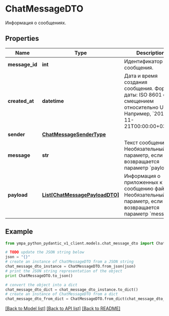 # ChatMessageDTO

Информация о сообщениях.

## Properties
Name | Type | Description | Notes
------------ | ------------- | ------------- | -------------
**message_id** | **int** | Идентификатор сообщения. | 
**created_at** | **datetime** | Дата и время создания сообщения.  Формат даты: ISO 8601 со смещением относительно UTC. Например, &#x60;2017-11-21T00:00:00+03:00&#x60;.  | 
**sender** | [**ChatMessageSenderType**](ChatMessageSenderType.md) |  | 
**message** | **str** | Текст сообщения.  Необязательный параметр, если возвращается параметр &#x60;payload&#x60;.  | [optional] 
**payload** | [**List[ChatMessagePayloadDTO]**](ChatMessagePayloadDTO.md) | Информация о приложенных к сообщению файлах.  Необязательный параметр, если возвращается параметр &#x60;message&#x60;.  | [optional] 

## Example

```python
from ympa_python_pydantic_v1_client.models.chat_message_dto import ChatMessageDTO

# TODO update the JSON string below
json = "{}"
# create an instance of ChatMessageDTO from a JSON string
chat_message_dto_instance = ChatMessageDTO.from_json(json)
# print the JSON string representation of the object
print ChatMessageDTO.to_json()

# convert the object into a dict
chat_message_dto_dict = chat_message_dto_instance.to_dict()
# create an instance of ChatMessageDTO from a dict
chat_message_dto_from_dict = ChatMessageDTO.from_dict(chat_message_dto_dict)
```
[[Back to Model list]](../README.md#documentation-for-models) [[Back to API list]](../README.md#documentation-for-api-endpoints) [[Back to README]](../README.md)


